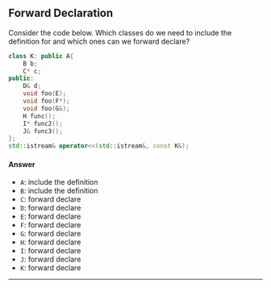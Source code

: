 ## Forward Declaration
Consider the code below. Which classes do we need to include the definition for and which ones can we forward declare?

```c++
class K: public A{
    B b;
    C* c;
public:
    D& d;
    void foo(E);
    void foo(F*);
    void foo(G&);
    H func();
    I* func2();
    J& func3();
};
std::istream& operator<<(std::istream&, const K&);
```

#### Answer
- `A`: include the definition
- `B`: include the definition
- `C`: forward declare
- `D`: forward declare
- `E`: forward declare
- `F`: forward declare
- `G`: forward declare
- `H`: forward declare
- `I`: forward declare
- `J`: forward declare
- `K`: forward declare
***